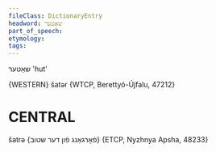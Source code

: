 ```yaml
---
fileClass: DictionaryEntry
headword: שאַטער
part_of_speech: 
etymology: 
tags: 
---
```

שאַטער
'hut'

{WESTERN}
šatər {WTCP, Berettyó-Újfalu, 47212}

CENTRAL
========

šatrə {פֿאָרגאַנג פֿון דער שטוב} {ETCP, Nyzhnya Apsha, 48233}
